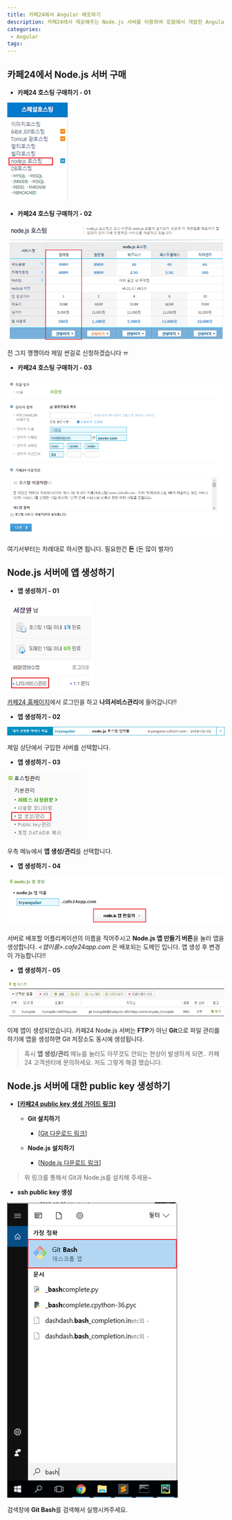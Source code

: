 ```yaml
---
title: 카페24에서 Angular 배포하기
description: 카페24에서 제공해주는 Node.js 서버를 이용하여 로컬에서 개발한 Angular를 배포하는 방법에 대한 포스팅입니다.
categories:
 - Angular
tags:
---
```


## 카페24에서 Node.js 서버 구매

* **카페24 호스팅 구매하기 - 01**

![Cafe24 Node.js 호스팅-01](https://raw.githubusercontent.com/wkddnjset/wkddnjset.github.io/master/_posts/images/2018-01-30/cafe24_01.png)

* **카페24 호스팅 구매하기 - 02**

![Cafe24 Node.js 호스팅-02](https://raw.githubusercontent.com/wkddnjset/wkddnjset.github.io/master/_posts/images/2018-01-30/cafe24_02.png)

전 그지 깽꺵이라 제일 싼걸로 신청하겠습니다 ㅠ

* **카페24 호스팅 구매하기 - 03**

![Cafe24 Node.js 호스팅-03](https://raw.githubusercontent.com/wkddnjset/wkddnjset.github.io/master/_posts/images/2018-01-30/cafe24_03.png)

여기서부터는 차례대로 하시면 됩니다. 필요한건 **돈** (돈 많이 벌자!)

## Node.js 서버에 앱 생성하기

* **앱 생성하기 - 01**

![앱 생성하기-01](https://raw.githubusercontent.com/wkddnjset/wkddnjset.github.io/master/_posts/images/2018-01-30/app_01.png)

[카페24 홈페이지](https://www.cafe24.com)에서 로그인을 하고 **나의서비스관리**에 들어갑니다!!

* **앱 생성하기 - 02**

![앱 생성하기-02](https://raw.githubusercontent.com/wkddnjset/wkddnjset.github.io/master/_posts/images/2018-01-30/app_02.png)

제일 상단에서 구입한 서버를 선택합니다.

* **앱 생성하기 - 03**

![앱 생성하기-03](https://raw.githubusercontent.com/wkddnjset/wkddnjset.github.io/master/_posts/images/2018-01-30/app_03.png)

우측 메뉴에서 **앱 생성/관리**를 선택합니다.

* **앱 생성하기 - 04**

![앱 생성하기-04](https://raw.githubusercontent.com/wkddnjset/wkddnjset.github.io/master/_posts/images/2018-01-30/app_04.png)

서버로 배포할 어플리케이션의 이름을 적어주시고 **Node.js 앱 만들기 버튼**을 눌러 앱을 생성합니다. 
*<앱이름>.cafe24app.com* 은 배포되는 도메인 입니다. 앱 생성 후 변경이 가능합니다!!

* **앱 생성하기 - 05**

![앱 생성하기-05](https://raw.githubusercontent.com/wkddnjset/wkddnjset.github.io/master/_posts/images/2018-01-30/app_05.png)

이제 앱이 생성되었습니다. 카페24 Node.js 서버는 **FTP**가 아닌 **Git**으로 파일 관리를 하기에 앱을 생성하면 Git 저장소도 동시에 생성됩니다.

> 혹시 **앱 생성/관리** 메뉴를 눌러도 아무것도 안되는 현상이 발생하게 되면.. 카페24 고객센터에 문의하세요. 저도 그렇게 해결 했습니다.


## Node.js 서버에 대한 public key 생성하기

* **[[카페24 public key 생성 가이드 링크](https://help.cafe24.com/cs/cs_manual_view.php?idx=46&page=1&categoryIdx=509&s_key=&s_value=&man_no=1)]**

	+ **Git 설치하기**
		* [[Git 다운로드 링크](https://git-scm.com/downloads)]

	+ **Node.js 설치하기**
		* [[Node.js 다운로드 링크](https://nodejs.org/ko/download/)]

> 위 링크를 통해서 Git과 Node.js를 설치해 주세용~

* **ssh public key 생성**

![ssh public key-01](https://raw.githubusercontent.com/wkddnjset/wkddnjset.github.io/master/_posts/images/2018-01-30/ssh_01.png)

검색창에 **Git Bash**를 검색해서 실행시켜주세요.

